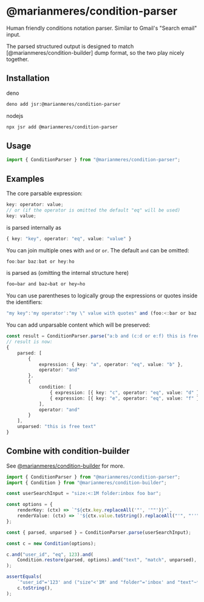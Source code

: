 # @marianmeres/condition-parser

Human friendly conditions notation parser. Similar to Gmail's "Search email" input.

The parsed structured output is designed to match [@marianmeres/condition-builder] dump
format, so the two play nicely together.

## Installation

deno

```sh
deno add jsr:@marianmeres/condition-parser
```

nodejs

```sh
npx jsr add @marianmeres/condition-parser
```

## Usage

```ts
import { ConditionParser } from "@marianmeres/condition-parser";
```

## Examples

The core parsable expression:

```ts
key: operator: value;
// or (if the operator is omitted the default "eq" will be used)
key: value;
```

is parsed internally as

```ts
{ key: "key", operator: "eq", value: "value" }
```

You can join multiple ones with `and` or `or`. The default `and` can be omitted:

```ts
foo:bar baz:bat or hey:ho
```

is parsed as (omitting the internal structure here)

```ts
foo=bar and baz=bat or hey=ho
```

You can use parentheses to logically group the expressions or quotes inside the
identifiers:

```ts
"my key":'my operator':"my \" value with quotes" and (foo:<:bar or baz:>:bat)
```

You can add unparsable content which will be preserved:

```ts
const result = ConditionParser.parse("a:b and (c:d or e:f) this is free text");
// result is now:
{
    parsed: [
        {
            expression: { key: "a", operator: "eq", value: "b" },
            operator: "and"
        },
        {
            condition: [
                { expression: [{ key: "c", operator: "eq", value: "d" }], operator: "or" },
                { expression: [{ key: "e", operator: "eq", value: "f" }], operator: "or" }
            ],
            operator: "and"
        }
    ],
    unparsed: "this is free text"
}
```

## Combine with condition-builder

See [@marianmeres/condition-builder](https://github.com/marianmeres/condition-builder) for
more.

```ts
import { ConditionParser } from "@marianmeres/condition-parser";
import { Condition } from "@marianmeres/condition-builder";

const userSearchInput = "size:<:1M folder:inbox foo bar";

const options = {
	renderKey: (ctx) => `"${ctx.key.replaceAll('"', '""')}"`,
	renderValue: (ctx) => `'${ctx.value.toString().replaceAll("'", "''")}'`,
};

const { parsed, unparsed } = ConditionParser.parse(userSearchInput);

const c = new Condition(options);

c.and("user_id", "eq", 123).and(
	Condition.restore(parsed, options).and("text", "match", unparsed),
);

assertEquals(
	`"user_id"='123' and ("size"<'1M' and "folder"='inbox' and "text"~*'foo bar')`,
	c.toString(),
);
```
